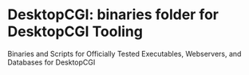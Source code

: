 # DesktopCGI: binaries folder for DesktopCGI Tooling

Binaries and Scripts for Officially Tested Executables, Webservers, and Databases for DesktopCGI
